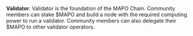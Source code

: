 
**Validator**: Validator is the foundation of the MAPO Chain. Community members can stake $MAPO and build a node with the required computing power to run a validator. Community members can also delegate their $MAPO to other validator operators.

